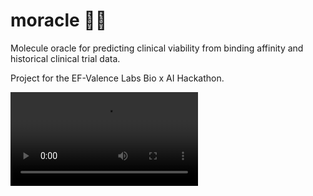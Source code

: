 # moracle 🧪🔮
Molecule oracle for predicting clinical viability from binding affinity and historical clinical trial data.

Project for the EF-Valence Labs Bio x AI Hackathon.

![demo](https://i.imgur.com/hl0iSH9.mp4)

